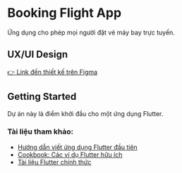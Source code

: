 # Booking Flight App

Ứng dụng cho phép mọi người đặt vé máy bay trực tuyến.

## UX/UI Design
[👉 Link đến thiết kế trên Figma](https://www.figma.com/design/Q7n2XplENrVIBPqfhgdc3n/Ly_-Kh%C6%B0%C6%A1ng_Ph%E1%BB%A5ng?node-id=16-1601&p=f&t=uabjjJWRAWrmoVvp-0)

## Getting Started

Dự án này là điểm khởi đầu cho một ứng dụng Flutter.

### Tài liệu tham khảo:
- [Hướng dẫn viết ứng dụng Flutter đầu tiên](https://docs.flutter.dev/get-started/codelab)
- [Cookbook: Các ví dụ Flutter hữu ích](https://docs.flutter.dev/cookbook)
- [Tài liệu Flutter chính thức](https://docs.flutter.dev/)

